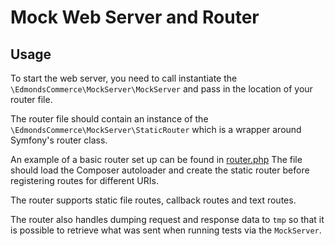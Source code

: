 # Mock Web Server and Router 

## Usage
To start the web server, you need to call instantiate the `\EdmondsCommerce\MockServer\MockServer` and pass in 
the location of your router file.

The router file should contain an instance of the `\EdmondsCommerce\MockServer\StaticRouter` which is a wrapper around
Symfony's router class.

An example of a basic router set up can be found in [router.php](tests/assets/MockServerTest/router.php)
The file should load the Composer autoloader and create the static router before registering routes for different URIs.

The router supports static file routes, callback routes and text routes.

The router also handles dumping request and response data to `tmp` so that it is possible to retrieve what was sent
when running tests via the `MockServer`. 
